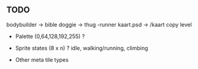 ## TODO

bodybuilder -> bible
doggie -> thug
-runner
kaart.psd -> /kaart
copy level

* Palette (0,64,128,192,255) ?

* Sprite states (8 x n) ? idle, walking/running, climbing

* Other meta tile types